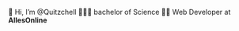 👋 Hi, I’m @Quitzchell
🧑🏼‍🎓 bachelor of Science
👩‍🏭 Web Developer at **AllesOnline**

<!---
Quitzchell/Quitzchell is a ✨ special ✨ repository because its `README.md` (this file) appears on your GitHub profile.
You can click the Preview link to take a look at your changes.
--->
